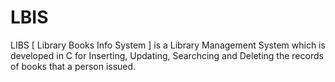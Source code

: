 # LBIS
LIBS [ Library Books Info System ] is a Library Management System which is developed in C for Inserting, Updating, Searchcing and Deleting the records of books that a person issued.
